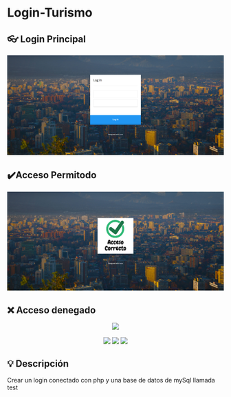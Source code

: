 # Login-Turismo

## 👓 Login Principal
<p align="center" >
     <img src="https://github.com/Juan-Matias/Login-Turismo/blob/main/imagende-Readme/Login-principal.PNG">
</p>

## ✔️Acceso Permitodo
<p align="center" >
     <img src="https://github.com/Juan-Matias/Login-Turismo/blob/main/imagende-Readme/Acceso-Permitido.PNG">
</p>

## ❌ Acceso denegado
<p align="center" >
     <img src="https://github.com/Juan-Matias/Login-Turismo/blob/main/imagende-Readme/Contraseña-Incorrecta.PNG">
</p>



<div align="center">
    <img src="https://img.shields.io/badge/JavaScript-5A5A5A?logo=javascript&logoColor=yelllow"/>
    <img src="https://img.shields.io/badge/HTML-5A5A5A?logo=html5" />
    <img src="https://img.shields.io/badge/CSS-5A5A5A?logo=css3&logoColor=01A3D8" />
</div>


## 💡 Descripción

Crear un login conectado con php y una base de datos de mySql llamada test

